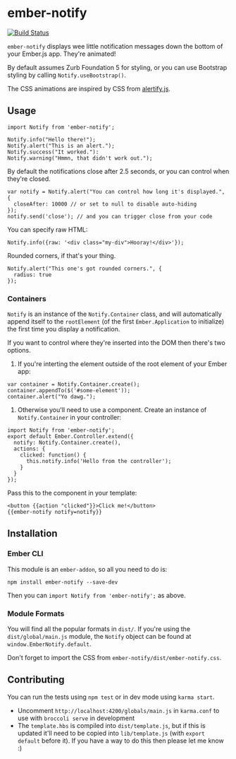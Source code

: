 # ember-notify

[![Build Status](https://travis-ci.org/aexmachina/ember-notify.png)](https://travis-ci.org/aexmachina/ember-notify)

`ember-notify` displays wee little notification messages down the bottom of your Ember.js app. They're animated!

By default assumes Zurb Foundation 5 for styling, or you can use Bootstrap styling by calling `Notify.useBootstrap()`.

The CSS animations are inspired by CSS from [alertify.js](http://fabien-d.github.io/alertify.js/).

## Usage

```
import Notify from 'ember-notify';

Notify.info("Hello there!");
Notify.alert("This is an alert.");
Notify.success("It worked."):
Notify.warning("Hmmn, that didn't work out.");
```

By default the notifications close after 2.5 seconds, or you can control when they're closed.

```
var notify = Notify.alert("You can control how long it's displayed.", {
  closeAfter: 10000 // or set to null to disable auto-hiding
});
notify.send('close'); // and you can trigger close from your code
```

You can specify raw HTML:

```
Notify.info({raw: '<div class="my-div">Hooray!</div>'});
```

Rounded corners, if that's your thing.

```
Notify.alert("This one's got rounded corners.", {
  radius: true
});
```

### Containers

`Notify` is an instance of the `Notify.Container` class, and will automatically append itself to the `rootElement` (of the first `Ember.Application` to initialize) the first time you display a notification. 

If you want to control where they're inserted into the DOM then there's two options. 

1. If you're interting the element outside of the root element of your Ember app:

  ```
  var container = Notify.Container.create();
  container.appendTo($('#some-element'));
  container.alert("Yo dawg.");
  ```
1. Otherwise you'll need to use a component. Create an instance of `Notify.Container` in your controller:

  ```
  import Notify from 'ember-notify';
  export default Ember.Controller.extend({
    notify: Notify.Container.create(),
    actions: {
      clicked: function() {
        this.notify.info('Hello from the controller');
      }
    }
  });
  ```

  Pass this to the component in your template:
  
  ```
  <button {{action "clicked"}}>Click me!</button>
  {{ember-notify notify=notify}}
  ```

## Installation

### Ember CLI

This module is an `ember-addon`, so all you need to do is:

```
npm install ember-notify --save-dev
```

Then you can `import Notify from 'ember-notify';` as above.

### Module Formats

You will find all the popular formats in `dist/`. If you're using the `dist/global/main.js` module, the `Notify` object can be found at `window.EmberNotify.default`.

Don't forget to import the CSS from `ember-notify/dist/ember-notify.css`.

## Contributing

You can run the tests using `npm test` or in dev mode using `karma start`.

- Uncomment `http://localhost:4200/globals/main.js` in `karma.conf` to use with `broccoli serve` in development
- The `template.hbs` is compiled into `dist/template.js`, but if this is updated it'll need to be copied into `lib/template.js` (with `export default` before it). If you have a way to do this then please let me know :)
